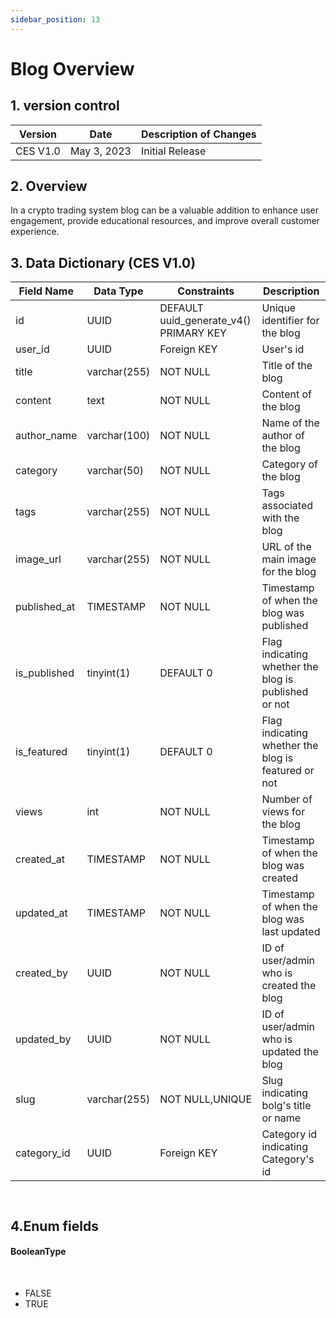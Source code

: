 ```yaml
---
sidebar_position: 13
---
```


# Blog Overview

## 1. version control

| Version  | Date        | Description of Changes |
| -------- | ----------- | ---------------------- |
| CES V1.0 | May 3, 2023 | Initial Release        |

## 2. Overview

 In a crypto trading system blog can be a valuable addition to enhance user
 engagement, provide educational resources, and improve overall customer experience.

## 3. Data Dictionary (CES V1.0)

| Field Name                | Data Type    | Constraints                           | Description                                                                |
| ------------------------- | ------------ | ------------------------------------- | -------------------------------------------------------------------------- |
| id                        | UUID         | DEFAULT uuid_generate_v4() PRIMARY KEY | Unique identifier for the blog                    |
| user_id                   | UUID         | Foreign KEY                            | User's id                                         |
| title                     | varchar(255) | NOT NULL                              | Title of the blog                                       |
| content                   | text         | NOT NULL                              | Content of the blog                                       |
| author_name               | varchar(100) | NOT NULL                              | Name of the author of the blog                         |
| category                  | varchar(50)  | NOT NULL                              | Category of the blog                                       |
| tags                      | varchar(255) | NOT NULL                              | Tags associated with the blog                              |
| image_url                 | varchar(255) | NOT NULL                              | URL of the main image for the blog                         |
| published_at              | TIMESTAMP    | NOT NULL                              | Timestamp of when the blog was published                     |
| is_published              | tinyint(1)   | DEFAULT 0                             | Flag indicating whether the blog is published or not       |
| is_featured               | tinyint(1)   | DEFAULT 0                             | Flag indicating whether the blog is featured or not        |
| views                     | int          | NOT NULL                              | Number of views for the blog                |
| created_at                | TIMESTAMP    | NOT NULL                              | Timestamp of when the blog was created                       |
| updated_at                | TIMESTAMP    | NOT NULL                              | Timestamp of when the blog was last updated                  |
| created_by                | UUID         | NOT NULL                              | ID of user/admin who is created the blog                    |
| updated_by                | UUID         | NOT NULL                              | ID of user/admin who is updated the blog     |
| slug                      | varchar(255) | NOT NULL,UNIQUE                       | Slug indicating  bolg's title or name                       |
| category_id               | UUID         | Foreign KEY                           | Category  id indicating  Category's id         |
``
``


## 4.Enum fields

#### **BooleanType**

&nbsp;

- FALSE
- TRUE